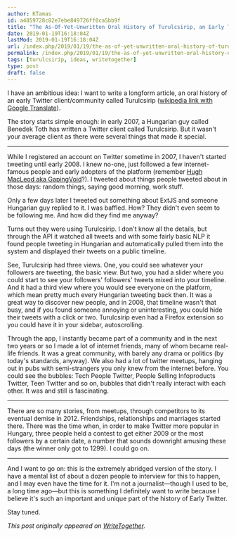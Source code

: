 ```yaml
---
author: KTamas
id: a4859728c82e7ebe849726ff0ca5bb9f
title: "The As-Of-Yet-Unwritten Oral History of Turulcsirip, an Early Twitter Client and Community"
date: 2019-01-19T16:18:04Z
lastMod: 2019-01-19T16:18:04Z
url: /index.php/2019/01/19/the-as-of-yet-unwritten-oral-history-of-turulcsirip-an-early-twitter-client-and-community/
permalink: /index.php/2019/01/19/the-as-of-yet-unwritten-oral-history-of-turulcsirip-an-early-twitter-client-and-community/
tags: [turulcsirip, ideas, writetogether]
type: post
draft: false
---
```

I have an ambitious idea: I want to write a longform article, an oral history of an early Twitter client/community called Turulcsirip ([wikipedia link with Google Translate](https://translate.google.com/translate?sl=hu&tl=en&u=https%3A%2F%2Fhu.wikipedia.org%2Fwiki%2FTurulcsirip)).

The story starts simple enough: in early 2007, a Hungarian guy called Benedek Toth has written a Twitter client called Turulcsirip. But it wasn't your average client as there were several things that made it special.

---

While I registered an account on Twitter sometime in 2007, I haven't started tweeting until early 2008. I knew no-one, just followed a few internet-famous people and early adopters of the platform (remember [Hugh MacLeod aka GapingVoid](https://twitter.com/hughcards?lang=en)?). I tweeted about things people tweeted about in those days: random things, saying good morning, work stuff.

Only a few days later I tweeted out something about ExtJS and someone Hungarian guy replied to it. I was baffled. How? They didn't even seem to be following me. And how did they find me anyway?

Turns out they were using Turulcsirip. I don't know all the details, but through the API it watched all tweets and with some fairly basic NLP it found people tweeting in Hungarian and automatically pulled them into the system and displayed their tweets on a public timeline.

See, Turulcsirip had three views. One, you could see whatever your followers are tweeting, the basic view. But two, you had a slider where you could start to see your followers' followers' tweets mixed into your timeline. And it had a third view where you would see everyone on the platform, which mean pretty much every Hungarian tweeting back then. It was a great way to discover new people, and in 2008, that timeline wasn't that busy, and if you found someone annoying or uninteresting, you could hide their tweets with a click or two. Turulcsirip even had a Firefox extension so you could have it in your sidebar, autoscrolling.

Through the app, I instantly became part of a community and in the next two years or so I made a lot of internet friends, many of whom became real-life friends. It was a great community, with barely any drama or politics (by today's standards, anyway). We also had a lot of twitter meetups, hanging out in pubs with semi-strangers you only knew from the internet before. You could see the bubbles: Tech People Twitter, People Selling Infoproducts Twitter, Teen Twitter and so on, bubbles that didn't really interact with each other. It was and still is fascinating.

---

There are so many stories, from meetups, through competitors to its eventual demise in 2012. Friendships, relationships and marriages started there. There was the time when, in order to make Twitter more popular in Hungary, three people held a contest to get either 2009 or the most followers by a certain date, a number that sounds downright amusing these days (the winner only got to 1299). I could go on.

---

And I want to go on: this is the extremely abridged version of the story. I have a mental list of about a dozen people to interview for this to happen, and I may even have the time for it. I'm not a journalist—though I used to be, a long time ago—but this is something I definitely want to write because I believe it's such an important and unique part of the history of Early Twitter.

Stay tuned.

*This post originally appeared on [WriteTogether](https://writetogether.space/posts/5/the-as-of-yet-unwritten-oral-history-of-turulcsirip-an-early-twitter-client-and-community).*
